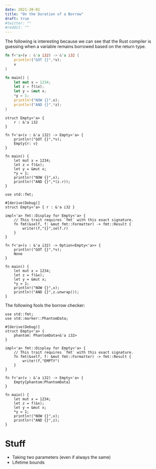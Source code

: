 ```yaml
---
date: 2021-20-01
title: "On the Duration of a Borrow"
draft: true
#twitter: ""
#reddit: ""
---
```


The following is interesting because we can see that the Rust compiler
is guessing when a variable remains borrowed based on the return type.

```Rust
fn f<'a>(v : &'a i32) -> &'a i32 {
    println!("GOT {}",*v);
    v
}

fn main() { 
    let mut x = 1234;
    let z = f(&x);
    let y = &mut x;
    *y = 1;
    println!("NOW {}",x);
    println!("AND {}",*z);
}
```

```
struct Empty<'a> {
    r : &'a i32  
}

fn f<'a>(v : &'a i32) -> Empty<'a> {
    println!("GOT {}",*v);
    Empty{r: v}
}

fn main() { 
    let mut x = 1234;
    let z = f(&x);
    let y = &mut x;
    *y = 1;
    println!("NOW {}",x);
    println!("AND {}",*(z.r));
}
```

```
use std::fmt;

#[derive(Debug)]
struct Empty<'a> { r : &'a i32 }

impl<'a> fmt::Display for Empty<'a> {
    // This trait requires `fmt` with this exact signature.
    fn fmt(&self, f: &mut fmt::Formatter) -> fmt::Result {
        write!(f,"{}",self.r)
    }
}

fn f<'a>(v : &'a i32) -> Option<Empty<'a>> {
    println!("GOT {}",*v);
    None
}

fn main() { 
    let mut x = 1234;
    let z = f(&x);
    let y = &mut x;
    *y = 1;
    println!("NOW {}",x);
    println!("AND {}",z.unwrap());
}
```

The following fools the borrow checker:

```
use std::fmt;
use std::marker::PhantomData;

#[derive(Debug)]
struct Empty<'a> {
    phantom: PhantomData<&'a i32>
}

impl<'a> fmt::Display for Empty<'a> {
    // This trait requires `fmt` with this exact signature.
    fn fmt(&self, f: &mut fmt::Formatter) -> fmt::Result {
        write!(f,"EMPTY")
    }
}

fn f<'a>(v : &'a i32) -> Empty<'a> {
    Empty{phantom:PhantomData}
}

fn main() { 
    let mut x = 1234;
    let z = f(&x);
    let y = &mut x;
    *y = 1;
    println!("NOW {}",x);
    println!("AND {}",z);
}
```

# Stuff

   * Taking two parameters (even if always the same)
   * Lifetime bounds